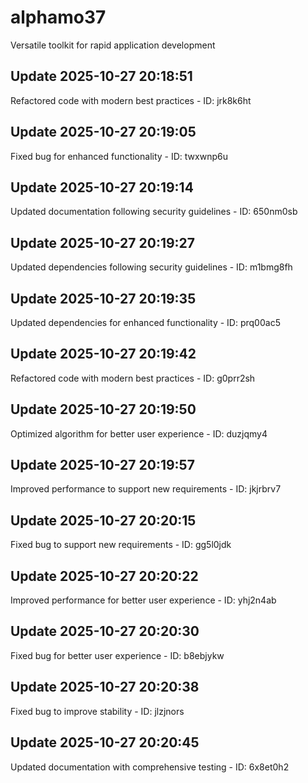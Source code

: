 # alphamo37
Versatile toolkit for rapid application development

## Update 2025-10-27 20:18:51
Refactored code with modern best practices - ID: jrk8k6ht


## Update 2025-10-27 20:19:05
Fixed bug for enhanced functionality - ID: twxwnp6u


## Update 2025-10-27 20:19:14
Updated documentation following security guidelines - ID: 650nm0sb


## Update 2025-10-27 20:19:27
Updated dependencies following security guidelines - ID: m1bmg8fh


## Update 2025-10-27 20:19:35
Updated dependencies for enhanced functionality - ID: prq00ac5


## Update 2025-10-27 20:19:42
Refactored code with modern best practices - ID: g0prr2sh


## Update 2025-10-27 20:19:50
Optimized algorithm for better user experience - ID: duzjqmy4


## Update 2025-10-27 20:19:57
Improved performance to support new requirements - ID: jkjrbrv7


## Update 2025-10-27 20:20:15
Fixed bug to support new requirements - ID: gg5l0jdk


## Update 2025-10-27 20:20:22
Improved performance for better user experience - ID: yhj2n4ab


## Update 2025-10-27 20:20:30
Fixed bug for better user experience - ID: b8ebjykw


## Update 2025-10-27 20:20:38
Fixed bug to improve stability - ID: jlzjnors


## Update 2025-10-27 20:20:45
Updated documentation with comprehensive testing - ID: 6x8et0h2

